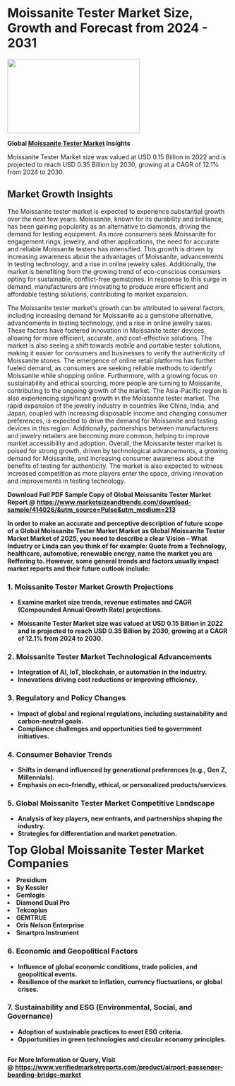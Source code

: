 <H1>Moissanite Tester Market Size, Growth and Forecast from 2024 - 2031</H1><img class="aligncenter size-medium wp-image-584254" src="https://thirdeyenews.in/wp-content/uploads/2024/09/Global-Market-Research-300x168.jpeg" alt="" width="300" height="168" /><p><strong>Global&nbsp;<a href="https://www.marketsizeandtrends.com/download-sample/414026/&amp;utm_source=Pulse&amp;utm_medium=213">Moissanite Tester Market</a> Insights</strong></p><p>Moissanite Tester Market size was valued at USD 0.15 Billion in 2022 and is projected to reach USD 0.35 Billion by 2030, growing at a CAGR of 12.1% from 2024 to 2030.</p><p><h2>Market Growth Insights</h2> <p>The Moissanite tester market is expected to experience substantial growth over the next few years. Moissanite, known for its durability and brilliance, has been gaining popularity as an alternative to diamonds, driving the demand for testing equipment. As more consumers seek Moissanite for engagement rings, jewelry, and other applications, the need for accurate and reliable Moissanite testers has intensified. This growth is driven by increasing awareness about the advantages of Moissanite, advancements in testing technology, and a rise in online jewelry sales. Additionally, the market is benefiting from the growing trend of eco-conscious consumers opting for sustainable, conflict-free gemstones. In response to this surge in demand, manufacturers are innovating to produce more efficient and affordable testing solutions, contributing to market expansion.</p> <p><strong></strong></p> <p>The Moissanite tester market's growth can be attributed to several factors, including increasing demand for Moissanite as a gemstone alternative, advancements in testing technology, and a rise in online jewelry sales. These factors have fostered innovation in Moissanite tester devices, allowing for more efficient, accurate, and cost-effective solutions. The market is also seeing a shift towards mobile and portable tester solutions, making it easier for consumers and businesses to verify the authenticity of Moissanite stones. The emergence of online retail platforms has further fueled demand, as consumers are seeking reliable methods to identify Moissanite while shopping online. Furthermore, with a growing focus on sustainability and ethical sourcing, more people are turning to Moissanite, contributing to the ongoing growth of the market. The Asia-Pacific region is also experiencing significant growth in the Moissanite tester market. The rapid expansion of the jewelry industry in countries like China, India, and Japan, coupled with increasing disposable income and changing consumer preferences, is expected to drive the demand for Moissanite and testing devices in this region. Additionally, partnerships between manufacturers and jewelry retailers are becoming more common, helping to improve market accessibility and adoption. Overall, the Moissanite tester market is poised for strong growth, driven by technological advancements, a growing demand for Moissanite, and increasing consumer awareness about the benefits of testing for authenticity. The market is also expected to witness increased competition as more players enter the space, driving innovation and improvements in testing technology. <p><strong></p><p><span class=""><strong>Download Full PDF Sample Copy of Global Moissanite Tester Market Report</strong> @ <a href="https://www.marketsizeandtrends.com/download-sample/414026/&amp;utm_source=Pulse&amp;utm_medium=213" target="_blank">https://www.marketsizeandtrends.com/download-sample/414026/&amp;utm_source=Pulse&amp;utm_medium=213</a></span></p><p>In order to make an accurate and perceptive description of future scope of a Global&nbsp;Moissanite Tester Market Market as Global&nbsp;Moissanite Tester Market Market of 2025, you need to describe a clear Vision &ndash; What Industry or Linda can you think of for example: Quote from a Technology, healthcare, automotive, renewable energy, name the market you are Reffering to. However, some general trends and factors usually impact market reports and their future outlook include:</p><h3>1.&nbsp;<strong>Moissanite Tester Market Growth Projections</strong></h3><ul><li>Examine market size trends, revenue estimates and CAGR (Compounded Annual Growth Rate) projections.</li><li><p>Moissanite Tester Market size was valued at USD 0.15 Billion in 2022 and is projected to reach USD 0.35 Billion by 2030, growing at a CAGR of 12.1% from 2024 to 2030.</p></li></ul><h3>2.&nbsp;<strong>Moissanite Tester Market Technological Advancements</strong></h3><ul><li>Integration of AI, IoT, blockchain, or automation in the industry.</li><li>Innovations driving cost reductions or improving efficiency.</li></ul><h3>3.&nbsp;<strong>Regulatory and Policy Changes</strong></h3><ul><li>Impact of global and regional regulations, including sustainability and carbon-neutral goals.</li><li>Compliance challenges and opportunities tied to government initiatives.</li></ul><h3>4.&nbsp;<strong>Consumer Behavior Trends</strong></h3><ul><li>Shifts in demand influenced by generational preferences (e.g., Gen Z, Millennials).</li><li>Emphasis on eco-friendly, ethical, or personalized products/services.</li></ul><h3>5.&nbsp;<strong>Global Moissanite Tester Market Competitive Landscape</strong></h3><ul><li>Analysis of key players, new entrants, and partnerships shaping the industry.</li><li>Strategies for differentiation and market penetration.</li></ul><p data-pm-slice="1 1 []"><span style="color: inherit; font-family: inherit; font-size: 25px;">Top Global Moissanite Tester Market Companies</span></p><div class="" data-test-id=""><p><li>Presidium</li><li> Sy Kessler</li><li> Gemlogis</li><li> Diamond Dual Pro</li><li> Tekcoplus</li><li> GEMTRUE</li><li> Oris Nelson Enterprise</li><li> Smartpro Instrument</li></p></div><h3>6.&nbsp;<strong>Economic and Geopolitical Factors</strong></h3><ul><li>Influence of global economic conditions, trade policies, and geopolitical events.</li><li>Resilience of the market to inflation, currency fluctuations, or global crises.</li></ul><h3>7.&nbsp;<strong>Sustainability and ESG (Environmental, Social, and Governance)</strong></h3><ul><li>Adoption of sustainable practices to meet ESG criteria.</li><li>Opportunities in green technologies and circular economy principles.</li></ul><h2><strong style="font-size: 14px;">For More Information or Query, Visit @&nbsp;</strong><a style="background-color: #ffffff; font-size: 14px;" href="https://www.marketsizeandtrends.com/report/moissanite-tester-market/" target="_blank">https://www.verifiedmarketreports.com/product/airport-passenger-boarding-bridge-market</a></h2>
